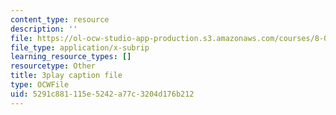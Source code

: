 ```yaml
---
content_type: resource
description: ''
file: https://ol-ocw-studio-app-production.s3.amazonaws.com/courses/8-01sc-classical-mechanics-fall-2016/5291c881115e5242a77c3204d176b212_bEpq3yjismU.vtt
file_type: application/x-subrip
learning_resource_types: []
resourcetype: Other
title: 3play caption file
type: OCWFile
uid: 5291c881-115e-5242-a77c-3204d176b212
---
```

